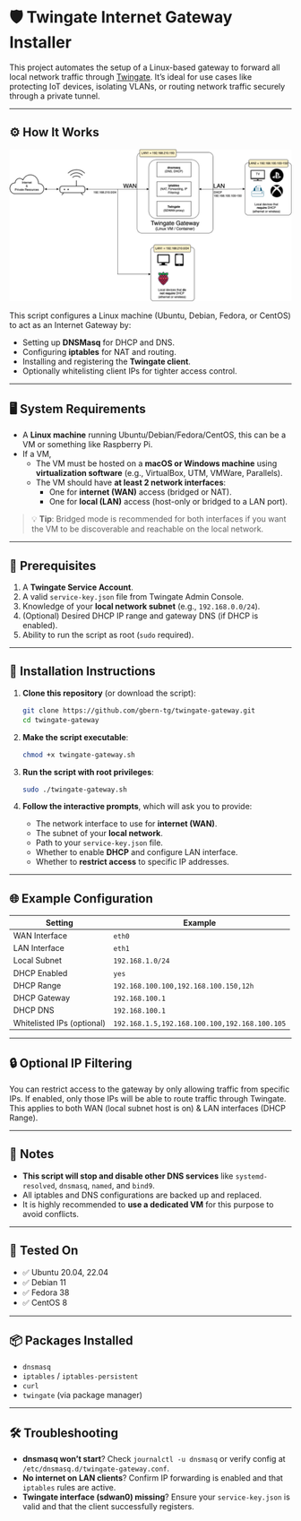 # 🛡️ Twingate Internet Gateway Installer

This project automates the setup of a Linux-based gateway to forward all local network traffic through [Twingate](https://www.twingate.com). It’s ideal for use cases like protecting IoT devices, isolating VLANs, or routing network traffic securely through a private tunnel.

---

## ⚙️ How It Works

![tg-gateway-arch](https://raw.githubusercontent.com/gbern-tg/twingate-gateway/refs/heads/main/tg-gateway-arch.png "Twingate Gateway Architecture")

This script configures a Linux machine (Ubuntu, Debian, Fedora, or CentOS) to act as an Internet Gateway by:

- Setting up **DNSMasq** for DHCP and DNS.
- Configuring **iptables** for NAT and routing.
- Installing and registering the **Twingate client**.
- Optionally whitelisting client IPs for tighter access control.

---

## 🖥️ System Requirements

- A **Linux machine** running Ubuntu/Debian/Fedora/CentOS, this can be a VM or something like Raspberry Pi.
- If a VM,
  - The VM must be hosted on a **macOS or Windows machine** using **virtualization software** (e.g., VirtualBox, UTM, VMWare, Parallels).
  - The VM should have **at least 2 network interfaces**:
    - One for **internet (WAN)** access (bridged or NAT).
    - One for **local (LAN)** access (host-only or bridged to a LAN port).

> 💡 **Tip**: Bridged mode is recommended for both interfaces if you want the VM to be discoverable and reachable on the local network.

---

## 🔑 Prerequisites

1. A **Twingate Service Account**.
2. A valid `service-key.json` file from Twingate Admin Console.
3. Knowledge of your **local network subnet** (e.g., `192.168.0.0/24`).
4. (Optional) Desired DHCP IP range and gateway DNS (if DHCP is enabled).
5. Ability to run the script as root (`sudo` required).

---

## 🚀 Installation Instructions

1. **Clone this repository** (or download the script):
   ```bash
   git clone https://github.com/gbern-tg/twingate-gateway.git
   cd twingate-gateway
   ```

2. **Make the script executable**:
   ```bash
   chmod +x twingate-gateway.sh
   ```

3. **Run the script with root privileges**:
   ```bash
   sudo ./twingate-gateway.sh
   ```

4. **Follow the interactive prompts**, which will ask you to provide:
   - The network interface to use for **internet (WAN)**.
   - The subnet of your **local network**.
   - Path to your `service-key.json` file.
   - Whether to enable **DHCP** and configure LAN interface.
   - Whether to **restrict access** to specific IP addresses.

---

## 🌐 Example Configuration

| Setting                  | Example                     |
|--------------------------|-----------------------------|
| WAN Interface            | `eth0`                      |
| LAN Interface            | `eth1`                      |
| Local Subnet             | `192.168.1.0/24`            |
| DHCP Enabled             | `yes`                       |
| DHCP Range               | `192.168.100.100,192.168.100.150,12h` |
| DHCP Gateway             | `192.168.100.1`             |
| DHCP DNS                | `192.168.100.1`             |
| Whitelisted IPs (optional) | `192.168.1.5,192.168.100.100,192.168.100.105` |

---

## 🔒 Optional IP Filtering

You can restrict access to the gateway by only allowing traffic from specific IPs. If enabled, only those IPs will be able to route traffic through Twingate. This applies to both WAN (local subnet host is on) & LAN interfaces (DHCP Range).

---

## 🛑 Notes

- **This script will stop and disable other DNS services** like `systemd-resolved`, `dnsmasq`, `named`, and `bind9`.
- All iptables and DNS configurations are backed up and replaced.
- It is highly recommended to **use a dedicated VM** for this purpose to avoid conflicts.

---

## 🧪 Tested On

- ✅ Ubuntu 20.04, 22.04
- ✅ Debian 11
- ✅ Fedora 38
- ✅ CentOS 8

---

## 📦 Packages Installed

- `dnsmasq`
- `iptables` / `iptables-persistent`
- `curl`
- `twingate` (via package manager)

---

## 🛠️ Troubleshooting

- **dnsmasq won’t start**? Check `journalctl -u dnsmasq` or verify config at `/etc/dnsmasq.d/twingate-gateway.conf`.
- **No internet on LAN clients**? Confirm IP forwarding is enabled and that `iptables` rules are active.
- **Twingate interface (sdwan0) missing**? Ensure your `service-key.json` is valid and that the client successfully registers.
